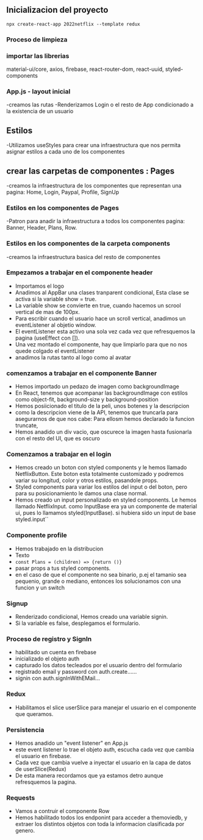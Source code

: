 ## Inicializacion del proyecto

`npx create-react-app 2022netflix --template redux`

### Proceso de limpieza

### importar las librerias

material-ui/core, axios, firebase, react-router-dom, react-uuid, styled-components

### App.js - layout inicial

-creamos las rutas
-Renderizamos Login o el resto de App condicionado a la existencia de un usuario

## Estilos
-Utilizamos useStyles para crear una infraestructura que nos permita asignar estilos a cada uno de los componentes

## crear las carpetas de componentes : Pages

-creamos la infraestructura de los componentes que representan una pagina: Home, Login, Paypal, Profile, SignUp

### Estilos en los componentes de Pages

-Patron para anadir la infraestructura a todos los componentes pagina: Banner, Header, Plans, Row.

### Estilos en los componentes de la carpeta components

-creamos la infraestructura basica del resto de componentes

### Empezamos a trabajar en el componente header

- Importamos el logo
- Anadimos al AppBar una clases tranparent condicional, Esta clase se activa si la variable show = true.
- La variable show se convierte en true, cuando hacemos un scrool vertical de mas de 100px.
- Para escribir cuando el usuario hace un scroll vertical, anadimos un eventListener al objetio window.
- El eventListener esta activo una sola vez cada vez que refresquemos la pagina (useEffect con []).
- Una vez montado el componente, hay que limpiarlo para que no nos quede colgado el eventListener
- anadimos la rutas tanto al logo como al avatar

### comenzamos a trabajar en el componente Banner

- Hemos importado un pedazo de imagen como backgroundImage
- En React, tenemos que acompanar las backgroundImage con estilos como object-fit, background-size y background-position
- Hemos posiicionado el titulo de la peli, unos botenes y la descripcion
- como la descripcion viene de la API, tenemos que truncarla para asegurarnos de que nos cabe: Para ellosm hemos declarado la funcion truncate,
- Hemos anadido un div vacio, que oscurece la imagen hasta fusionarla con el resto del UI, que es oscuro

### Comenzamos a trabajar en el login
- Hemos creado un boton con styled components y le hemos llamado NetflixButton. Este boton esta totalmente customizado y podremos variar su longitud, color y otros estilos, pasandole props.
- Styled components para variar los estilos del input o del boton, pero para su posicionamiento le damos una clase normal.
- Hemos creado un input personalizado en styled components. Le hemos llamado NetflixInput. como InputBase era ya un componente de material ui, pues lo llamamos styled(InputBase). si hubiera sido un input de base styled.input``

### Componente profile
- Hemos trabajado en la distribucion
- <Plans>Texto</Plans>
- `const Plans = (children) => {return ()}`
- pasar props a tus styled components.
- en el caso de que el componente no sea binario, p.ej el tamanio sea pequenio, grande o mediano, entonces los solucionamos con una funcion y un switch

### Signup 

- Renderizado condicional, Hemos creado una variable signin.
- Si la variable es false, desplegamos el formulario.

### Proceso de registro y SignIn
- habilitado un cuenta en firebase
- inicializado el objeto auth
- capturado los datos tecleados por el usuario dentro del formulario
- registrado email y password con auth.create......
- signin con auth.signInWithEMail...

### Redux
- Habilitamos el slice userSlice para manejar el usuario en el componente que queramos.

### Persistencia
- Hemos anadido un "event listener" en App.js
- este event listener lo trae el objeto auth, escucha cada vez que cambia el usuario en firebase.
- Cada vez que cambia vuelve a inyectar el usuario en la capa de datos de userSlice(Redux)
- De esta manera recordamos que ya estamos detro aunque refresquemos la pagina.

### Requests
- Vamos a contruir el componente Row
- Hemos habilitado todos los endponint para acceder a themoviedb, y extraer los distintos objetos con toda la informacion clasificada por genero.